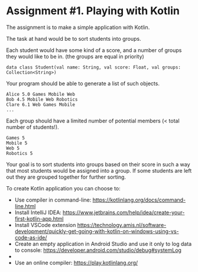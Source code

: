 # Assignment #1. Playing with Kotlin

The assignment is to make a simple application with Kotlin.

The task at hand would be to sort students into groups.

Each student would have some kind of a score, and a number of groups they would like to be in. (the groups are equal in priority)
```
data class Student(val name: String, val score: Float, val groups: Collection<String>) 
```
Your program should be able to generate a list of such objects.
```
Alice 5.0 Games Mobile Web
Bob 4.5 Mobile Web Robotics
Clare 6.1 Web Games Mobile
...
```
Each group should have a limited number of potential members (< total number of students!).
```
Games 5
Mobile 5
Web 5
Robotics 5
```
Your goal is to sort students into groups based on their score in such a way that most students would be assigned into a group. If some students are left out they are grouped together for further sorting.

To create Kotlin application you can choose to:

* Use compiler in command-line: https://kotlinlang.org/docs/command-line.html
* Install IntelliJ IDEA: https://www.jetbrains.com/help/idea/create-your-first-kotlin-app.html
* Install VSCode extension https://technology.amis.nl/software-development/quickly-get-going-with-kotlin-on-windows-using-vs-code-as-ide/
* Create an empty application in Android Studio and use it only to log data to console: https://developer.android.com/studio/debug#systemLog
* 
* Use an online compiler: https://play.kotlinlang.org/


